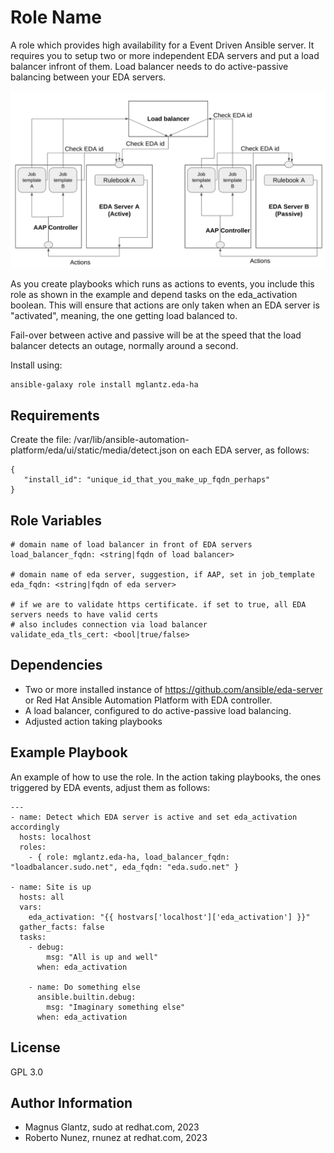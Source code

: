 Role Name
=========

A role which provides high availability for a Event Driven Ansible server.
It requires you to setup two or more independent EDA servers and put a load balancer infront of them.
Load balancer needs to do active-passive balancing between your EDA servers.

![Overview](eda-ha.png)

As you create playbooks which runs as actions to events, you include this role as shown in the example and depend tasks on the eda_activation boolean.
This will ensure that actions are only taken when an EDA server is "activated", meaning, the one getting load balanced to.

Fail-over between active and passive will be at the speed that the load balancer detects an outage, normally around a second.

Install using:
```
ansible-galaxy role install mglantz.eda-ha
```

Requirements
------------

Create the file: /var/lib/ansible-automation-platform/eda/ui/static/media/detect.json on each EDA server, as follows:
```
{
   "install_id": "unique_id_that_you_make_up_fqdn_perhaps"
}
```

Role Variables
--------------
```
# domain name of load balancer in front of EDA servers
load_balancer_fqdn: <string|fqdn of load balancer> 

# domain name of eda server, suggestion, if AAP, set in job_template
eda_fqdn: <string|fqdn of eda server>

# if we are to validate https certificate. if set to true, all EDA servers needs to have valid certs
# also includes connection via load balancer
validate_eda_tls_cert: <bool|true/false>
```

Dependencies
------------

* Two or more installed instance of https://github.com/ansible/eda-server or Red Hat Ansible Automation Platform with EDA controller.
* A load balancer, configured to do active-passive load balancing.
* Adjusted action taking playbooks

Example Playbook
----------------

An example of how to use the role.
In the action taking playbooks, the ones triggered by EDA events, adjust them as follows:
```
---
- name: Detect which EDA server is active and set eda_activation accordingly
  hosts: localhost
  roles:
    - { role: mglantz.eda-ha, load_balancer_fqdn: "loadbalancer.sudo.net", eda_fqdn: "eda.sudo.net" }

- name: Site is up
  hosts: all
  vars:
    eda_activation: "{{ hostvars['localhost']['eda_activation'] }}"
  gather_facts: false
  tasks:
    - debug:
        msg: "All is up and well"
      when: eda_activation

    - name: Do something else
      ansible.builtin.debug:
        msg: "Imaginary something else"
      when: eda_activation
```

License
-------

GPL 3.0

Author Information
------------------

* Magnus Glantz, sudo at redhat.com, 2023
* Roberto Nunez, rnunez at redhat.com, 2023
